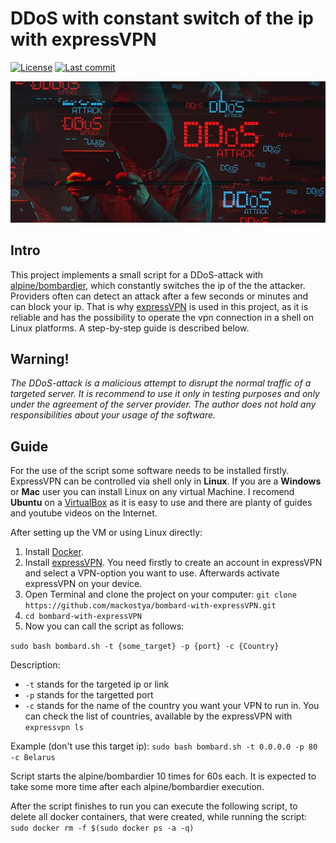 # DDoS with constant switch of the ip with expressVPN
<p align="left">
<a href="#"><img alt="License" src="https://img.shields.io/github/license/mackostya/bombard-with-expressvpn?color=orange&style=flat"></a>
<a href="#"><img alt="Last commit" src="https://img.shields.io/github/last-commit/mackostya/bombard-with-expressvpn/main?color=green&style=flat"></a>
</p>

![](/logos/hacker.jpg)

## Intro

This project implements a small script for a DDoS-attack with [alpine/bombardier](https://hub.docker.com/r/alpine/bombardier), which constantly switches the ip of the the attacker. Providers often can detect an attack after a few seconds or minutes and can block your ip. That is why [expressVPN](https://www.expressvpn.com) is used in this project, as it is reliable and has the possibility to operate the vpn connection in a shell on Linux platforms. A step-by-step guide is described below.

## Warning!

*The DDoS-attack is a malicious attempt to disrupt the normal traffic of a targeted server. It is recommend to use it only in testing purposes and only under the agreement of the server provider. The author does not hold any responsibilities about your usage of the software.*


## Guide

For the use of the script some software needs to be installed firstly. ExpressVPN can be controlled via shell only in **Linux**. If you are a **Windows** or **Mac** user you can install Linux on any virtual Machine. I recomend **Ubuntu** on a [VirtualBox](https://www.virtualbox.org) as it is easy to use and there are planty of guides and youtube videos on the Internet. 

After setting up the VM or using Linux directly:
1. Install [Docker](https://docs.docker.com/engine/install/ubuntu/).
2. Install [expressVPN](https://www.expressvpn.com/support/vpn-setup/app-for-linux/). You need firstly to create an account in expressVPN and select a VPN-option you want to use. Afterwards activate expressVPN on your device.
3. Open Terminal and clone the project on your computer:
`git clone https://github.com/mackostya/bombard-with-expressVPN.git`
4. `cd bombard-with-expressVPN`
5. Now you can call the script as follows:

`sudo bash bombard.sh -t {some_target} -p {port} -c {Country}`

Description:
 - `-t` stands for the targeted ip or link
 - `-p` stands for the targetted port
 - `-c` stands for the name of the country you want your VPN to run in. You can check the list of countries, available by the expressVPN with `expressvpn ls`

Example (don't use this target ip):
`sudo bash bombard.sh -t 0.0.0.0 -p 80 -c Belarus`

Script starts the alpine/bombardier 10 times for 60s each. It is expected to take some more time after each alpine/bombardier execution.

After the script finishes to run you can execute the following script, to delete all docker containers, that were created, while running the script:
`sudo docker rm -f $(sudo docker ps -a -q)`
